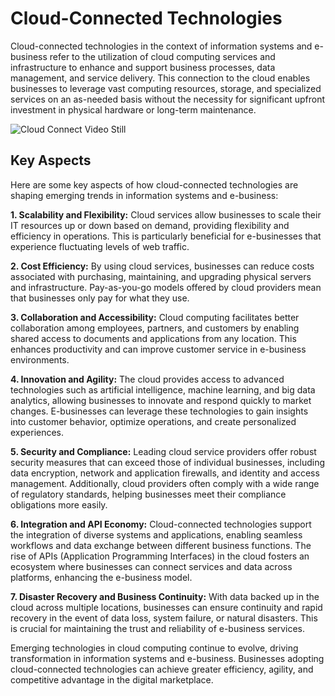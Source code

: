 
# Cloud-Connected Technologies

Cloud-connected technologies in the context of information systems and e-business refer to the utilization of cloud computing services and infrastructure to enhance and support business processes, data management, and service delivery. This connection to the cloud enables businesses to leverage vast computing resources, storage, and specialized services on an as-needed basis without the necessity for significant upfront investment in physical hardware or long-term maintenance.


![Cloud Connect Video Still](https://www.intelsat.com/wp-content/uploads/2020/08/cloud-connect-video-still-1.jpg)

## Key Aspects

Here are some key aspects of how cloud-connected technologies are shaping emerging trends in information systems and e-business:

**1.  Scalability and Flexibility:** Cloud services allow businesses to scale their IT resources up or down based on demand, providing flexibility and efficiency in operations. This is particularly beneficial for e-businesses that experience fluctuating levels of web traffic.

**2. Cost Efficiency:** By using cloud services, businesses can reduce costs associated with purchasing, maintaining, and upgrading physical servers and infrastructure. Pay-as-you-go models offered by cloud providers mean that businesses only pay for what they use.

**3. Collaboration and Accessibility:** Cloud computing facilitates better collaboration among employees, partners, and customers by enabling shared access to documents and applications from any location. This enhances productivity and can improve customer service in e-business environments.

**4. Innovation and Agility:** The cloud provides access to advanced technologies such as artificial intelligence, machine learning, and big data analytics, allowing businesses to innovate and respond quickly to market changes. E-businesses can leverage these technologies to gain insights into customer behavior, optimize operations, and create personalized experiences.

**5. Security and Compliance:** Leading cloud service providers offer robust security measures that can exceed those of individual businesses, including data encryption, network and application firewalls, and identity and access management. Additionally, cloud providers often comply with a wide range of regulatory standards, helping businesses meet their compliance obligations more easily.

**6. Integration and API Economy:** Cloud-connected technologies support the integration of diverse systems and applications, enabling seamless workflows and data exchange between different business functions. The rise of APIs (Application Programming Interfaces) in the cloud fosters an ecosystem where businesses can connect services and data across platforms, enhancing the e-business model.

**7. Disaster Recovery and Business Continuity:** With data backed up in the cloud across multiple locations, businesses can ensure continuity and rapid recovery in the event of data loss, system failure, or natural disasters. This is crucial for maintaining the trust and reliability of e-business services.

Emerging technologies in cloud computing continue to evolve, driving transformation in information systems and e-business. Businesses adopting cloud-connected technologies can achieve greater efficiency, agility, and competitive advantage in the digital marketplace.
